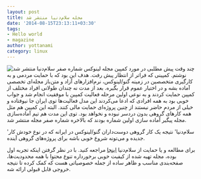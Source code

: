 ```yaml
---
layout: post
title: مجله سلام‌دنیا منتشر شد
date: '2014-08-15T23:13:11+03:30'
tags:
- Hello world
- magazine
author: yottanami
category: linux
---
```


![شماره صفر سلام‌دنیا منتشر شد](https://dl.dropboxusercontent.com/u/106779105/blog/hello-world.jpg)
چند وقت پیش مطلبی در مورد کمپین مجله لینوکس نوشتم. کمپینی که فراتر از انتظار پیش رفت. هدف این بود که با حمایت مردمی و به کارگیری متخصصین در زمینه گنو/لینوکس، نرم‌افزارهای آزاد و متن‌باز مجله‌ای تخصصی آماده بشه و در اختیار عموم قرار بگیره. 
بعد از مدت نه چندان طولانی افراد مختلف از کمپین حمایت کردند و به نوعی اولین مرحله فعالیت کمپین با موفقیت انجام شد و جواب خوبی بود به همه افرادی که ادعا می‌کردند این مدل فعالیت‌ها توی ایران جا نیوفتاده و خیلی از مردم حاضر نیستند از چنین پروژه‌ای حمایت مالی کنند. البته این کمپین هم مثل همه کارهای گروهی بدون دردسر نبوده و نخواهد بود.
توی این مدت هم تیم آماده‌سازی مجله پیگیر  آماده سازی اولین شماره بودند که بالاخره شماره صفر مجله منتشر شد.

'سلام‌دنیا' نتیجه یک کار گروهی دوست‌داران گنو/لینوکس در ایرانه که در نوع خودش کار جدیده و می‌تونه شروع خوبی باشه برای پروژه‌های گروهی آینده.

برای مطالعه و یا حمایت از سلام‌دنیا [اینجا][1] مراجعه کنید.
با در نظر گرفتن اینکه تجربه اول بوده، مجله تهیه شده از کیفیت خوبی برخورداره تنوع محتوا با همه محدودیت‌ها، صفحه‌بندی مناسب و ظاهر ساده از جمله خصوصیاتی هست که کمک کرده تا نتیجه خروجی قابل قبولی ارائه شه.



[1]: http://www.bitlbee.org